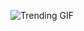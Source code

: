 ![Trending GIF](https://media0.giphy.com/media/v1.Y2lkPThiYjIxNzcyaG56MzVjN3lrYnFxY2VsaTR3aXJ2NXk1eWl6cmdyOWpxaTAzeWJnbiZlcD12MV9naWZzX3NlYXJjaCZjdD1n/YQitE4YNQNahy/giphy.gif)
